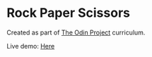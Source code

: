 # Rock Paper Scissors

Created as part of [The Odin Project](https://www.theodinproject.com/lessons/foundations-rock-paper-scissors) curriculum.

Live demo: [Here](https://mesakhlolo.github.io/odin-RockPaperScissors/)
